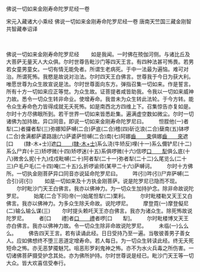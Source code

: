 佛说一切如来金刚寿命陀罗尼经一卷


宋元入藏诸大小乘经
佛说一切如来金刚寿命陀罗尼经一卷
唐南天竺国三藏金刚智共智藏奉诏译


　　

佛说一切如来金刚寿命陀罗尼经
　　如是我闻。一时佛在殑伽河侧。与诸比丘及大菩萨无量天人大众俱。尔时世尊告毗沙门等四天王言。有四种法甚可怖畏。若男若女童男童女。一切有情无能免者。所谓生老病死。于中一法最为遍恼。难可对治。所谓死怖。我愍是故说对治法。尔时四天王白佛言。世尊我于今日为获大利。唯愿世尊为众生故宣说是法。尔时世尊面向东方。弹指召集一切如来。作是誓言。所有十方一切如来应正等觉。为众生故。证菩提者咸皆助我。令我以一切如来威神力故。悉令一切众生转非命业。使增寿命。我昔未为众生转此法轮。于今方转。能令众生寿命色力皆得成就无夭死怖。如是南西北方四维上下。召集惊告亦复如是。尔时十方尽佛眼所到。若干世界一切如来皆悉赴集。遍满虚空数如微尘。尔时一切诸佛为加持故。异口同音。即说一切如来金刚寿命陀罗尼曰。
　　怛胵他(一)者犁(二)者攞者犁(三)弥娜知萨嚩(二合)萨底(二合)稽(四)斫讫浪(二合)蘖南(五)钵啰(二合)舍满都萨婆路誐(六)萨婆萨怛嚩(二合)南(七)阿娜[齒　　束](八)俱娜[齒　　來](九)遮[口　　(隸-木+士)]遮[口　　(隸-木+士)](十)系么浇(牛矫反)哩(十一)系么儞铲尼(十二)系么尸弃(十三)矫啰微(十四)矫啰迷(十五)系俱啰微(十六)信啰[口　　犁](十七)俱么底(十八)微舍么抳(十九)戍戍毗嚩(二十)阿者犁(二十一)弥者犁(二十二)么尾览么(二十三)户毛户毛(二十四)唵(二十五)么折啰谕师(某甲二十六)萨嚩诃。
　　尔时十方佛所。一切执金刚菩萨异口同音亦说延命陀罗尼曰。
　　吽(引)吽(引)尸弃萨嚩(二合引)诃(引)
　　如是一切如来及十方执金刚菩萨。说是陀罗尼已隐而不现。
　　尔时毗沙门天王白佛言。我亦以佛神力。为一切众生加持护念。除非命故说陀罗尼。
　　始尾(二合下同)帝(一)始尾怛犁(二)栗利。
　　尔时毗楼勒叉天王又白佛言。我亦以佛神力。为多众生除夭命故。说陀啰尼。
　　摩登霓(一)摩登儗尼(二)输么输么谋(三)
　　尔时提头赖吒天王亦白佛言。我亦为诸众生。除死怖故说陀罗尼。
　　者[口　　禮]者[口　　禮](一)者啰[口　　犁]。
　　尔时毗楼博叉天王亦白佛言。我亦以佛神力故。令一切众生除非命故说陀罗尼。
　　未临(一)么么么。
　　佛告四天王言。若有读诵此经。日日受持乃至一遍。当敬彼善男子善女人。应如佛想终不堕三恶道定增寿命。若人每日。为一切众生转读此经。终无夭死短命之怖。亦无恶梦魇魅咒。咀恶形罗刹鬼神之怖。亦不为水火兵毒之所伤害。一切诸佛菩萨摄受护念其处。亦为佛所护持。尔时世尊说是经已。毗沙门天王等一切大众。皆大欢喜信受奉行。


